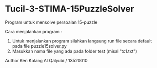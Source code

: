 # Tucil-3-STIMA-15PuzzleSolver

Program untuk mensolve persoalan 15-puzzle


Cara menjalankan program :
1. Untuk menjalankan program silahkan langsung run file secara default pada file puzzle15solver.py
2. Masukkan nama file yang ada pada folder test (misal "tc1.txt")



Author
Ken Kalang Al Qalyubi / 13520010
